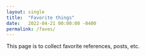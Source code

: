 ```yaml
---
layout: single
title:  "Favorite things"
date:   2022-04-21 00:00:00 -0400
permalink: /faves/
---
```


This page is to collect favorite references, posts, etc.
